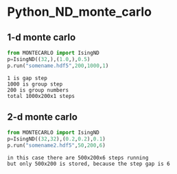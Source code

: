 # Python_ND_monte_carlo

## 1-d monte carlo 

```python
from MONTECARLO import IsingND
p=IsingND((32,),(1.0,),0.5)
p.run("somename.hdf5",200,1000,1)
```
    
    1 is gap step
    1000 is group step
    200 is group numbers
    total 1000x200x1 steps
    
## 2-d monte carlo    
```python
from MONTECARLO import IsingND
p=IsingND((32,32),(0.2,0.2),0.1)
p.run("somename2.hdf5",50,200,6)
```
    in this case there are 500x200x6 steps running
    but only 500x200 is stored, because the step gap is 6
